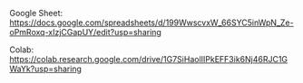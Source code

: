 Google Sheet: https://docs.google.com/spreadsheets/d/199WwscvxW_66SYC5inWpN_Ze-oPmRoxq-xIzjCGapUY/edit?usp=sharing

Colab: https://colab.research.google.com/drive/1G7SiHaolIIPkEFF3ik6Nj46RJC1GWaYk?usp=sharing
